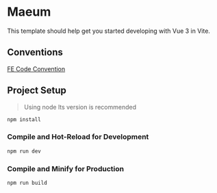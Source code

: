 # Maeum

This template should help get you started developing with Vue 3 in Vite.

## Conventions

[FE Code Convention](https://github.com/DEV-TINO/Festino/wiki/FE-Code-Conventions)

## Project Setup

> Using node lts version is recommended

```sh
npm install
```

### Compile and Hot-Reload for Development

```sh
npm run dev
```

### Compile and Minify for Production

```sh
npm run build
```
